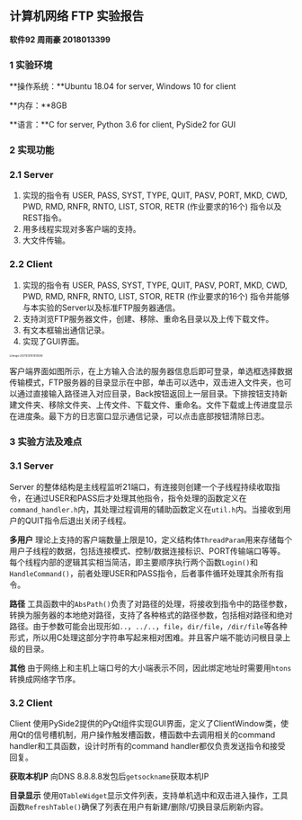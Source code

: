 ## 计算机网络 FTP 实验报告

**软件92  周雨豪  2018013399**



### 1 实验环境

**操作系统：**Ubuntu 18.04 for server, Windows 10 for client

**内存：**8GB

**语言：**C for server, Python 3.6 for client, PySide2 for GUI



### 2 实现功能

### 2.1 Server

1. 实现的指令有 USER, PASS, SYST, TYPE, QUIT, PASV, PORT, MKD, CWD, PWD, RMD, RNFR, RNTO, LIST, STOR, RETR (作业要求的16个) 指令以及REST指令。
2. 用多线程实现对多客户端的支持。
3. 大文件传输。

### 2.2 Client

1. 实现的指令有 USER, PASS, SYST, TYPE, QUIT, PASV, PORT, MKD, CWD, PWD, RMD, RNFR, RNTO, LIST, STOR, RETR (作业要求的16个) 指令并能够与本实验的Server以及标准FTP服务器通信。
2. 支持浏览FTP服务器文件，创建、移除、重命名目录以及上传下载文件。
3. 有文本框输出通信记录。
4. 实现了GUI界面。

<img src="C:\Users\Isaac Chou\AppData\Roaming\Typora\typora-user-images\image-20211030161935696.png" alt="image-20211030161935696" style="zoom:30%;" />

客户端界面如图所示，在上方输入合法的服务器信息后即可登录，单选框选择数据传输模式，FTP服务器的目录显示在中部，单击可以选中，双击进入文件夹，也可以通过直接输入路径进入对应目录，Back按钮返回上一层目录。下排按钮支持新建文件夹、移除文件夹、上传文件、下载文件、重命名。文件下载或上传进度显示在进度条。最下方的日志窗口显示通信记录，可以点击底部按钮清除日志。



### 3 实验方法及难点

### 3.1 Server

Server 的整体结构是主线程监听21端口，有连接则创建一个子线程持续收取指令，在通过USER和PASS后才处理其他指令，指令处理的函数定义在`command_handler.h`内，其处理过程调用的辅助函数定义在`util.h`内。当接收到用户的QUIT指令后退出关闭子线程。

**多用户**  理论上支持的客户端数量上限是10，定义结构体`ThreadParam`用来存储每个用户子线程的数据，包括连接模式、控制/数据连接标识、PORT传输端口等等。每个线程内部的逻辑其实相当简洁，即主要顺序执行两个函数`Login()`和`HandleCommand()`，前者处理USER和PASS指令，后者事件循环处理其余所有指令。

**路径**  工具函数中的`AbsPath()`负责了对路径的处理，将接收到指令中的路径参数，转换为服务器的本地绝对路径，支持了各种格式的路径参数，包括相对路径和绝对路径。由于参数可能会出现形如`..`，`../..`，`file`，`dir/file`，`/dir/file`等各种形式，所以用C处理这部分字符串写起来相对困难。并且客户端不能访问根目录上级的目录。

**其他**  由于网络上和主机上端口号的大小端表示不同，因此绑定地址时需要用`htons`转换成网络字节序。

### 3.2 Client

Client 使用PySide2提供的PyQt组件实现GUI界面，定义了ClientWindow类，使用Qt的信号槽机制，用户操作触发槽函数，槽函数中去调用相关的command handler和工具函数，设计时所有的command handler都仅负责发送指令和接受回复。

**获取本机IP**  向DNS 8.8.8.8发包后`getsockname`获取本机IP

**目录显示** 使用`QTableWidget`显示文件列表，支持单机选中和双击进入操作，工具函数`RefreshTable()`确保了列表在用户有新建/删除/切换目录后刷新内容。